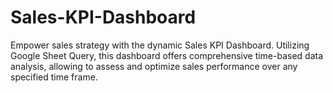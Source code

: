 # Sales-KPI-Dashboard
Empower sales strategy with the dynamic Sales KPI Dashboard. Utilizing Google Sheet Query, this dashboard offers comprehensive time-based data analysis, allowing to assess and optimize sales performance over any specified time frame.
